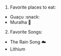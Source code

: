 1. Favorite places to eat:
  * Guaçu :snack:
  * Muralha :pizza:
2. Favorite Songs:
  * The Rain Song :cloud:
  * Lithium
